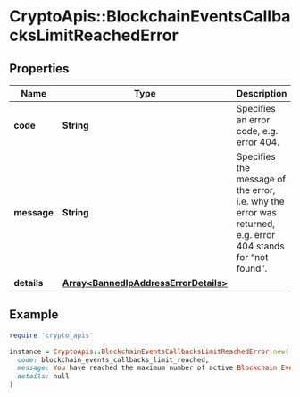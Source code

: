 # CryptoApis::BlockchainEventsCallbacksLimitReachedError

## Properties

| Name | Type | Description | Notes |
| ---- | ---- | ----------- | ----- |
| **code** | **String** | Specifies an error code, e.g. error 404. |  |
| **message** | **String** | Specifies the message of the error, i.e. why the error was returned, e.g. error 404 stands for “not found”. |  |
| **details** | [**Array&lt;BannedIpAddressErrorDetails&gt;**](BannedIpAddressErrorDetails.md) |  | [optional] |

## Example

```ruby
require 'crypto_apis'

instance = CryptoApis::BlockchainEventsCallbacksLimitReachedError.new(
  code: blockchain_events_callbacks_limit_reached,
  message: You have reached the maximum number of active Blockchain Events subscriptions which is {callbacks_limit} now. Please upgrade your plan to be get higher number of active subscriptions.,
  details: null
)
```

